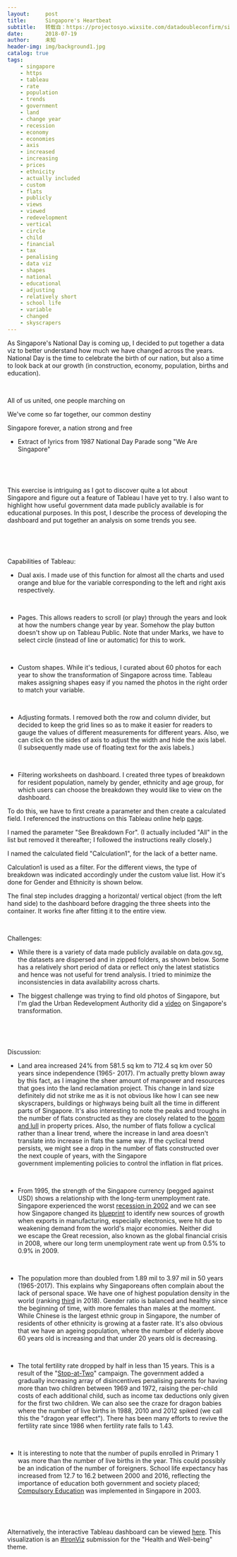 ```yaml
---
layout:     post
title:      Singapore's Heartbeat
subtitle:   转载自：https://projectosyo.wixsite.com/datadoubleconfirm/single-post/2018/07/19/Singapores-Heartbeat
date:       2018-07-19
author:     未知
header-img: img/background1.jpg
catalog: true
tags:
    - singapore
    - https
    - tableau
    - rate
    - population
    - trends
    - government
    - land
    - change year
    - recession
    - economy
    - economies
    - axis
    - increased
    - increasing
    - prices
    - ethnicity
    - actually included
    - custom
    - flats
    - publicly
    - views
    - viewed
    - redevelopment
    - vertical
    - circle
    - child
    - financial
    - tax
    - penalising
    - data viz
    - shapes
    - national
    - educational
    - adjusting
    - relatively short
    - school life
    - variable
    - changed
    - skyscrapers
---
```


​As Singapore's National Day is coming up, I decided to put together a data viz to better understand how much we have changed across the years. National Day is the time to celebrate the birth of our nation, but also a time to look back at our growth (in construction, economy, population, births and education). 

 

All of us united, one people marching on

We've come so far together, our common destiny

Singapore forever, a nation strong and free

- Extract of lyrics from 1987 National Day Parade song "We Are Singapore"

 

 

This exercise is intriguing as I got to discover quite a lot about Singapore and figure out a feature of Tableau I have yet to try. I also want to highlight how useful government data made publicly available is for educational purposes. In this post, I describe the process of developing the dashboard and put together an analysis on some trends you see.

 

 

Capabilities of Tableau: 

- Dual axis. I made use of this function for almost all the charts and used orange and blue for the variable corresponding to the left and right axis respectively. 

 

- Pages. This allows readers to scroll (or play) through the years and look at how the numbers change year by year. Somehow the play button doesn't show up on Tableau Public. Note that under Marks, we have to select circle (instead of line or automatic) for this to work.  

 

- Custom shapes. While it's tedious, I curated about 60 photos for each year to show the transformation of Singapore across time. Tableau makes assigning shapes easy if you named the photos in the right order to match your variable.  

  

- Adjusting formats. I removed both the row and column divider, but decided to keep the grid lines so as to make it easier for readers to gauge the values of different measurements for different years. Also, we can click on the sides of axis to adjust the width and hide the axis label. (I subsequently made use of floating text for the axis labels.)

 

- Filtering worksheets on dashboard. I created three types of breakdown for resident population, namely by gender, ethnicity and age group, for which users can choose the breakdown they would like to view on the dashboard. 

To do this, we have to first create a parameter and then create a calculated field. I referenced the instructions on this Tableau online help [page](https://onlinehelp.tableau.com/current/pro/desktop/en-us/dashboards_sheet_selector.html). 

I named the parameter "See Breakdown For". (I actually included "All" in the list but removed it thereafter; I followed the instructions really closely.) 

I named the calculated field "Calculation1", for the lack of a better name. 

Calculation1 is used as a filter. For the different views, the type of breakdown was indicated accordingly under the custom value list. How it's done for Gender and Ethnicity is shown below.

The final step includes dragging a horizontal/ vertical object (from the left hand side) to the dashboard before dragging the three sheets into the container. It works fine after fitting it to the entire view.

 

Challenges: 

- While there is a variety of data made publicly available on data.gov.sg, the datasets are dispersed and in zipped folders, as shown below. Some has a relatively short period of data or reflect only the latest statistics and hence was not useful for trend analysis. I tried to minimize the inconsistencies in data availability across charts. 

- The biggest challenge was trying to find old photos of Singapore, but I'm glad the Urban Redevelopment Authority did a [video](https://youtu.be/bT7U_jg7PK8) on Singapore's transformation.

 

 

Discussion: 

- Land area increased 24% from 581.5 sq km to 712.4 sq km over 50 years since independence (1965- 2017). I'm actually pretty blown away by this fact, as I imagine the sheer amount of manpower and resources that goes into the land reclamation project. This change in land size definitely did not strike me as it is not obvious like how I can see new skyscrapers, buildings or highways being built all the time in different parts of Singapore. It's also interesting to note the peaks and troughs in the number of flats constructed as they are closely related to the [boom and lull](https://www.globalpropertyguide.com/news-singapore-stresses-cooling-measures-after-property-prices-rocket-568) in property prices. Also, the number of flats follow a cyclical rather than a linear trend, where the increase in land area doesn't translate into increase in flats the same way. If the cyclical trend persists, we might see a drop in the number of flats constructed over the next couple of years, with the Singapore government implementing policies to control the inflation in flat prices. 

 

- From 1995, the strength of the Singapore currency (pegged against USD) shows a relationship with the long-term unemployment rate. Singapore experienced the worst [recession in 2002](https://www.nytimes.com/2001/07/11/business/singapore-says-economy-is-in-recession.html) and we can see how Singapore changed its [blueprint](http://www.singapore-window.org/sw02/021229af.htm) to identify new sources of growth when exports in manufacturing, especially electronics, were hit due to weakening demand from the world's major economies. Neither did we escape the Great recession, also known as the global financial crisis in 2008, where our long term unemployment rate went up from 0.5% to 0.9% in 2009. 

 

- The population more than doubled from 1.89 mil to 3.97 mil in 50 years (1965-2017). This explains why Singaporeans often complain about the lack of personal space. We have one of highest population density in the world (ranking [third](https://www.indexmundi.com/g/r.aspx?v=21000) in 2018). Gender ratio is balanced and healthy since the beginning of time, with more females than males at the moment. While Chinese is the largest ethnic group in Singapore, the number of residents of other ethnicity is growing at a faster rate. It's also obvious that we have an ageing population, where the number of elderly above 60 years old is increasing and that under 20 years old is decreasing. 

 

- The total fertility rate dropped by half in less than 15 years. This is a result of the "[Stop-at-Two](https://en.wikipedia.org/wiki/Population_planning_in_Singapore)" campaign. The government added a gradually increasing array of disincentives penalising parents for having more than two children between 1969 and 1972, raising the per-child costs of each additional child, such as income tax deductions only given for the first two children. We can also see the craze for dragon babies where the number of live births in 1988, 2010 and 2012 spiked (we call this the "dragon year effect"). There has been many efforts to revive the fertility rate since 1986 when fertility rate falls to 1.43. 

 

- It is interesting to note that the number of pupils enrolled in Primary 1 was more than the number of live births in the year. This could possibly be an indication of the number of foreigners. School life expectancy has increased from 12.7 to 16.2 between 2000 and 2016, reflecting the importance of education both government and society placed; [Compulsory Education](https://www.moe.gov.sg/education/education-system/compulsory-education) was implemented in Singapore in 2003.  

 

 

Alternatively, the interactive Tableau dashboard can be viewed [here](http://tinyurl.com/y8bqrob8). This visualization is an [#IronViz](https://public.tableau.com/en-us/s/blog/2018/03/iron-viz-2018-schedule) submission for the "Health and Well-being" theme. 

 
